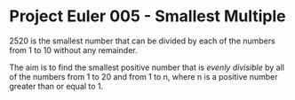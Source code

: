 # Project Euler 005 - Smallest Multiple

2520 is the smallest number that can be divided by each of the numbers from 1 to 10 without any remainder.

The aim is to find the smallest positive number that is *evenly divisible* by all of the numbers from 1 to 20 and from 1 to n, where n is a positive number greater than or equal to 1.


